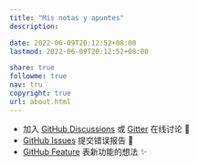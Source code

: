 ```yaml
---
title: "Mis notas y apuntes"
description: 

date: 2022-06-09T20:12:52+08:00
lastmod: 2022-06-09T20:12:52+08:00

share: true
followme: true
nav: tru
copyright: true
url: about.html
---
```




- 加入 [GitHub Discussions](https://github.com/hugo-next/hugo-theme-next/discussions) 或 [Gitter](https://gitter.im/hugo-next/community) 在线讨论 :beers:
- [GitHub Issues](https://github.com/hugo-next/hugo-theme-next/issues/new?labels=Bug&template=bug-report.md) 提交错误报告 :bug:
- [GitHub Feature](https://github.com/hugo-next/hugo-theme-next/issues/new?labels=Feature+Request&template=feature-request.md) 表新功能的想法 :sparkles:

